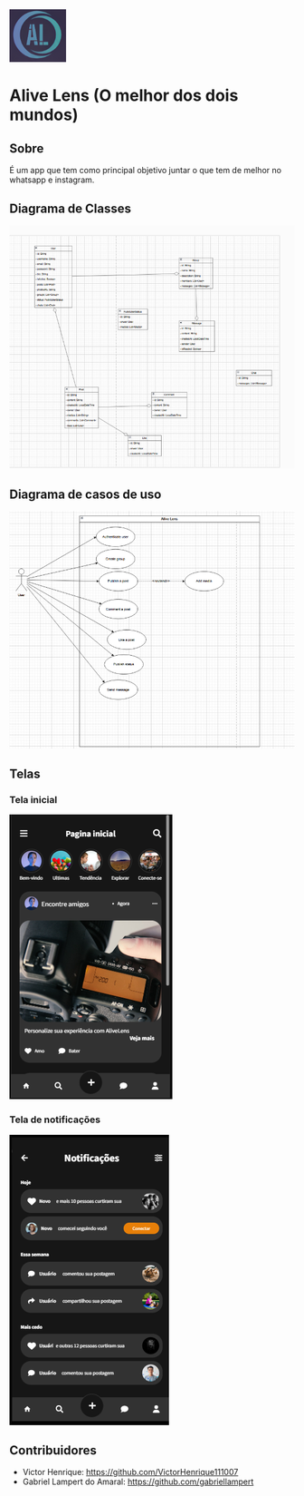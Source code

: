 <img src="alive-lens-project-logo.png" width="100">

# Alive Lens (O melhor dos dois mundos)

## Sobre

É um app que tem como principal objetivo juntar o que tem de melhor
no whatsapp e instagram.

## Diagrama de Classes
<img src="diagrams/alive-lens-class-diagram.png" width="600">

## Diagrama de casos de uso
<img src="diagrams/alive-lens-use-case-diagram.png" width="600">


## Telas

### Tela inicial
<img src="telas/tela-inicial-perto.png">


### Tela de notificações
<img src="telas/tela-de-notificacoes.png">



## Contribuidores

- Victor Henrique: https://github.com/VictorHenrique111007
- Gabriel Lampert do Amaral: https://github.com/gabriellampert
